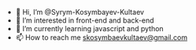 - 👋 Hi, I’m @Syrym-Kosymbayev-Kultaev
- 👀 I’m interested in front-end and back-end
- 🌱 I’m currently learning javascript and python
- 📫 How to reach me skosymbaevkultaev@gmail.com

<!---
Syrym-Kosymbayev-Kultaev/Syrym-Kosymbayev-Kultaev is a ✨ special ✨ repository because its `README.md` (this file) appears on your GitHub profile.
You can click the Preview link to take a look at your changes.
--->
